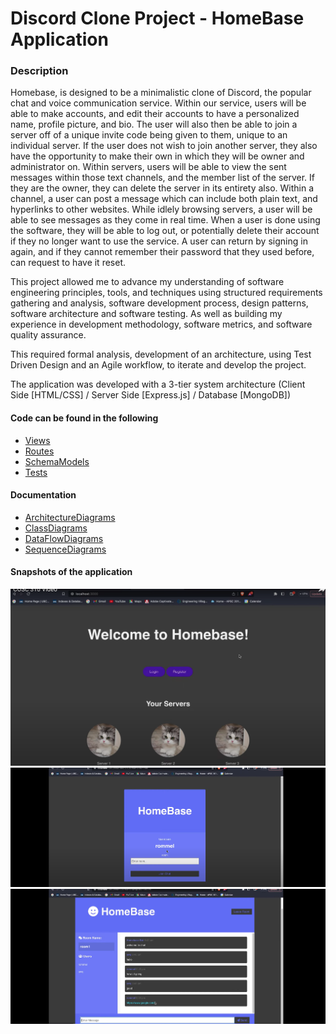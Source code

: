 # Discord Clone Project - HomeBase Application



### Description

Homebase, is designed to be a minimalistic clone of Discord, the popular chat and voice communication service. Within our service, users will be able to make accounts, and edit their accounts to have a personalized name, profile picture, and bio. The user will also then be able to join a server off of a unique invite code being given to them, unique to an individual server. If the user does not wish to join another server, they also have the opportunity to make their own in which they will be owner and administrator on. Within servers, users will be able to view the sent messages within those text channels, and the member list of the server. If they are the owner, they can delete the server in its entirety also. Within a channel, a user can post a message which can include both plain text, and hyperlinks to other websites. While idlely browsing servers, a user will be able to see messages as they come in real time. When a user is done using the software, they will be able to log out, or potentially delete their account if they no longer want to use the service. A user can return by signing in again, and if they cannot remember their password that they used before, can request to have it reset.

This project allowed me to advance my understanding of software engineering principles, tools, and techniques using structured requirements gathering and analysis, software development process, design patterns, software architecture and software testing. As well as building my experience in development methodology, software metrics, and software quality assurance. 

This required formal analysis, development of an architecture, using Test Driven Design and an Agile workflow, to iterate and develop the project. 

The application was developed with a 3-tier system architecture (Client Side [HTML/CSS] / Server Side [Express.js] / Database [MongoDB])

#### Code can be found in the following
- [Views](views)
- [Routes](routes)
- [SchemaModels](models)
- [Tests](tests)

#### Documentation
- [ArchitectureDiagrams](docs/ArchitectureDiagram)
- [ClassDiagrams](docs/ClassDiagrams)
- [DataFlowDiagrams](docs/DataFlowDiagrams)
- [SequenceDiagrams](docs/SequenceDiagrams)

#### Snapshots of the application

![pic1](img/picture_1.png)
![pic2](img/picture_2.png)
![pic3](img/picture_3.png)


